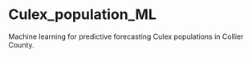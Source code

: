 # Culex_population_ML
Machine learning for predictive forecasting Culex populations in Collier County.
